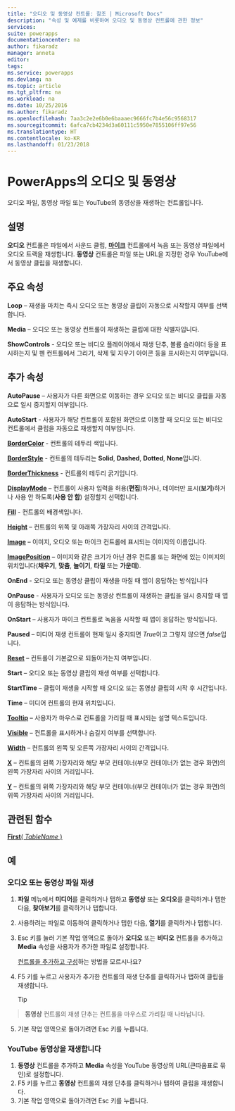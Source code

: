 ```yaml
---
title: "오디오 및 동영상 컨트롤: 참조 | Microsoft Docs"
description: "속성 및 예제를 비롯하여 오디오 및 동영상 컨트롤에 관한 정보"
services: 
suite: powerapps
documentationcenter: na
author: fikaradz
manager: anneta
editor: 
tags: 
ms.service: powerapps
ms.devlang: na
ms.topic: article
ms.tgt_pltfrm: na
ms.workload: na
ms.date: 10/25/2016
ms.author: fikaradz
ms.openlocfilehash: 7aa3c2e2e6b0e6baaaec9666fc7b4e56c9568317
ms.sourcegitcommit: 6afca7cb4234d3a60111c5950e7855106ff97e56
ms.translationtype: HT
ms.contentlocale: ko-KR
ms.lasthandoff: 01/23/2018
---
```

# <a name="audio-and-video-controls-in-powerapps"></a>PowerApps의 오디오 및 동영상
오디오 파일, 동영상 파일 또는 YouTube의 동영상을 재생하는 컨트롤입니다.

## <a name="description"></a>설명
**오디오** 컨트롤은 파일에서 사운드 클립, **[마이크](control-microphone.md)** 컨트롤에서 녹음 또는 동영상 파일에서 오디오 트랙을 재생합니다. **동영상** 컨트롤은 파일 또는 URL을 지정한 경우 YouTube에서 동영상 클립을 재생합니다.

## <a name="key-properties"></a>주요 속성
**Loop** – 재생을 마치는 즉시 오디오 또는 동영상 클립이 자동으로 시작할지 여부를 선택합니다.

**Media** – 오디오 또는 동영상 컨트롤이 재생하는 클립에 대한 식별자입니다.

**ShowControls** - 오디오 또는 비디오 플레이어에서 재생 단추, 볼륨 슬라이더 등을 표시하는지 및 펜 컨트롤에서 그리기, 삭제 및 지우기 아이콘 등을 표시하는지 여부입니다.

## <a name="additional-properties"></a>추가 속성
**AutoPause** – 사용자가 다른 화면으로 이동하는 경우 오디오 또는 비디오 클립을 자동으로 일시 중지할지 여부입니다.

**AutoStart** - 사용자가 해당 컨트롤이 포함된 화면으로 이동할 때 오디오 또는 비디오 컨트롤에서 클립을 자동으로 재생할지 여부입니다.

**[BorderColor](properties-color-border.md)** - 컨트롤의 테두리 색입니다.

**[BorderStyle](properties-color-border.md)** - 컨트롤의 테두리는 **Solid**, **Dashed**, **Dotted**, **None**입니다.

**[BorderThickness](properties-color-border.md)** - 컨트롤의 테두리 굵기입니다.

**[DisplayMode](properties-core.md)** – 컨트롤이 사용자 입력을 허용(**편집**)하거나, 데이터만 표시(**보기**)하거나 사용 안 하도록(**사용 안 함**) 설정할지 선택합니다.

**[Fill](properties-color-border.md)** - 컨트롤의 배경색입니다.

**[Height](properties-size-location.md)** – 컨트롤의 위쪽 및 아래쪽 가장자리 사이의 간격입니다.

**[Image](properties-visual.md)** – 이미지, 오디오 또는 마이크 컨트롤에 표시되는 이미지의 이름입니다.

**[ImagePosition](properties-visual.md)** – 이미지와 같은 크기가 아닌 경우 컨트롤 또는 화면에 있는 이미지의 위치입니다(**채우기**, **맞춤**, **늘이기**, **타일** 또는 **가운데**).

**OnEnd** - 오디오 또는 동영상 클립이 재생을 마칠 때 앱이 응답하는 방식입니다

**OnPause** - 사용자가 오디오 또는 동영상 컨트롤이 재생하는 클립을 일시 중지할 때 앱이 응답하는 방식입니다.

**OnStart** – 사용자가 마이크 컨트롤로 녹음을 시작할 때 앱이 응답하는 방식입니다.

**Paused** – 미디어 재생 컨트롤이 현재 일시 중지되면 *True*이고 그렇지 않으면 *false*입니다.

**[Reset](properties-core.md)** – 컨트롤이 기본값으로 되돌아가는지 여부입니다.

**Start** – 오디오 또는 동영상 클립의 재생 여부를 선택합니다.

**StartTime** – 클립이 재생을 시작할 때 오디오 또는 동영상 클립의 시작 후 시간입니다.

**Time** – 미디어 컨트롤의 현재 위치입니다.

**[Tooltip](properties-core.md)** – 사용자가 마우스로 컨트롤을 가리킬 때 표시되는 설명 텍스트입니다.

**[Visible](properties-core.md)** – 컨트롤을 표시하거나 숨길지 여부를 선택합니다.

**[Width](properties-size-location.md)** – 컨트롤의 왼쪽 및 오른쪽 가장자리 사이의 간격입니다.

**[X](properties-size-location.md)** – 컨트롤의 왼쪽 가장자리와 해당 부모 컨테이너(부모 컨테이너가 없는 경우 화면)의 왼쪽 가장자리 사이의 거리입니다.

**[Y](properties-size-location.md)** – 컨트롤의 위쪽 가장자리와 해당 부모 컨테이너(부모 컨테이너가 없는 경우 화면)의 위쪽 가장자리 사이의 거리입니다.

## <a name="related-functions"></a>관련된 함수
[**First**( *TableName* )](../functions/function-first-last.md)

## <a name="examples"></a>예
### <a name="play-an-audio-or-video-file"></a>오디오 또는 동영상 파일 재생
1. **파일** 메뉴에서 **미디어**를 클릭하거나 탭하고 **동영상** 또는 **오디오**를 클릭하거나 탭한 다음, **찾아보기**를 클릭하거나 탭합니다.
2. 사용하려는 파일로 이동하여 클릭하거나 탭한 다음, **열기**를 클릭하거나 탭합니다.
3. Esc 키를 눌러 기본 작업 영역으로 돌아가 **오디오** 또는 **비디오** 컨트롤을 추가하고 **Media** 속성을 사용자가 추가한 파일로 설정합니다.
   
    [컨트롤을 추가하고 구성](../add-configure-controls.md)하는 방법을 모르시나요?
4. F5 키를 누르고 사용자가 추가한 컨트롤의 재생 단추를 클릭하거나 탭하여 클립을 재생합니다.
   
    > [!TIP]
> **동영상** 컨트롤의 재생 단추는 컨트롤을 마우스로 가리킬 때 나타납니다.
5. 기본 작업 영역으로 돌아가려면 Esc 키를 누릅니다.

### <a name="play-a-youtube-video"></a>YouTube 동영상을 재생합니다
1. **동영상** 컨트롤을 추가하고 **Media** 속성을 YouTube 동영상의 URL(큰따옴표로 묶인)로 설정합니다.
2. F5 키를 누르고 **동영상** 컨트롤의 재생 단추를 클릭하거나 탭하여 클립을 재생합니다.
3. 기본 작업 영역으로 돌아가려면 Esc 키를 누릅니다.

